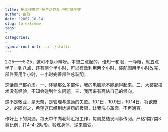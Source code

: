 ```yaml
---
title: 把工作做完-把生活作乱-把牢底坐穿 
author: 曲政
date: '2007-10-14'
slug: to-extreme
tags:
- 
categories:
- 
typora-root-url: ../../static
---
```


2:25——5:25，这可不是小睡呀。本想三点起的，谁知一和眼，一睁眼，就五点半了。到八点，还有两个半小时，可以有效利用两个小时，装配图用半小时改完，部件表用半小时，一小时完善部件总装配。

这话自己都心虚。一、怀疑那么多部件，我的电脑能不能跑得起来。二、大装配技术没有经验，不知会碰到什么问题。三、我历来有高估自己的倾向。

这不是敬业，是无奈，是管理与激励的失败。10.1日，10.9日，10.14日，将欲废之，必固兴之，希望这已经到达惩罚的极限，让我洗心革面，不再通宵。

作好上下的沟通，每天中午向老师汇报工作，每周总结发同事传阅。严格1类2类3类比例，打4-4-2队形。锻炼身体，逆来顺受。